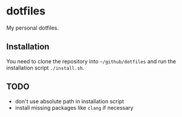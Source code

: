 dotfiles
========

My personal dotfiles.

## Installation

You need to clone the repository into `~/github/dotfiles` and run the installation script `./install.sh`.

## TODO

- don't use absolute path in installation script
- install missing packages like `clang` if necessary
